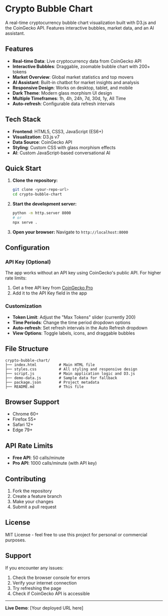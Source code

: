 # Crypto Bubble Chart

A real-time cryptocurrency bubble chart visualization built with D3.js and the CoinGecko API. Features interactive bubbles, market data, and an AI assistant.

## Features

- **Real-time Data**: Live cryptocurrency data from CoinGecko API
- **Interactive Bubbles**: Draggable, zoomable bubble chart with 200+ tokens
- **Market Overview**: Global market statistics and top movers
- **AI Assistant**: Built-in chatbot for market insights and analysis
- **Responsive Design**: Works on desktop, tablet, and mobile
- **Dark Theme**: Modern glass morphism UI design
- **Multiple Timeframes**: 1h, 4h, 24h, 7d, 30d, 1y, All Time
- **Auto-refresh**: Configurable data refresh intervals

## Tech Stack

- **Frontend**: HTML5, CSS3, JavaScript (ES6+)
- **Visualization**: D3.js v7
- **Data Source**: CoinGecko API
- **Styling**: Custom CSS with glass morphism effects
- **AI**: Custom JavaScript-based conversational AI

## Quick Start

1. **Clone the repository:**
   ```bash
   git clone <your-repo-url>
   cd crypto-bubble-chart
   ```

2. **Start the development server:**
   ```bash
   python -m http.server 8000
   # or
   npx serve .
   ```

3. **Open your browser:**
   Navigate to `http://localhost:8000`


## Configuration

### API Key (Optional)
The app works without an API key using CoinGecko's public API. For higher rate limits:
1. Get a free API key from [CoinGecko Pro](https://www.coingecko.com/en/api/pricing)
2. Add it to the API Key field in the app

### Customization
- **Token Limit**: Adjust the "Max Tokens" slider (currently 200)
- **Time Periods**: Change the time period dropdown options
- **Auto-refresh**: Set refresh intervals in the Auto Refresh dropdown
- **View Options**: Toggle labels, icons, and draggable bubbles

## File Structure

```
crypto-bubble-chart/
├── index.html          # Main HTML file
├── styles.css          # All styling and responsive design
├── script.js           # Main application logic and D3.js
├── demo-data.js        # Sample data for fallback
├── package.json        # Project metadata
├── README.md           # This file
```

## Browser Support

- Chrome 60+
- Firefox 55+
- Safari 12+
- Edge 79+

## API Rate Limits

- **Free API**: 50 calls/minute
- **Pro API**: 1000 calls/minute (with API key)

## Contributing

1. Fork the repository
2. Create a feature branch
3. Make your changes
4. Submit a pull request

## License

MIT License - feel free to use this project for personal or commercial purposes.

## Support

If you encounter any issues:
1. Check the browser console for errors
2. Verify your internet connection
3. Try refreshing the page
4. Check if CoinGecko API is accessible

---

**Live Demo**: [Your deployed URL here]
